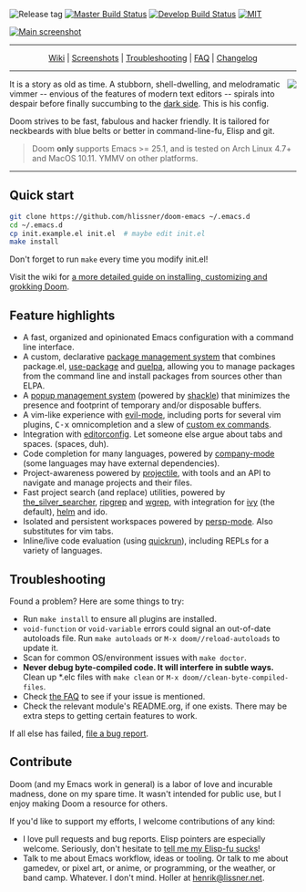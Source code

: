 ![Release tag](https://img.shields.io/github/tag/hlissner/doom-emacs.svg?label=release&style=flat-square)
[![Master Build Status](https://img.shields.io/travis/hlissner/doom-emacs/master.svg?label=master&style=flat-square)](https://travis-ci.org/hlissner/doom-emacs)
[![Develop Build Status](https://img.shields.io/travis/hlissner/doom-emacs/develop.svg?label=develop&style=flat-square)](https://travis-ci.org/hlissner/doom-emacs)
[![MIT](https://img.shields.io/badge/license-MIT-green.svg?style=flat-square)](./LICENSE)

[![Main screenshot](/../screenshots/main.png)](/../../tree/screenshots)

- - -

<p align="center">
  <a href="/../../wiki">Wiki</a> |
  <a href="/../../tree/screenshots">Screenshots</a> |
  <a href="/../../wiki/FAQ#troubleshooting">Troubleshooting</a> |
  <a href="/../../wiki/FAQ">FAQ</a> |
  <a href="/../develop/CHANGELOG.org">Changelog</a>
</p>

- - -

<a href="http://ultravioletbat.deviantart.com/art/Yay-Evil-111710573">
  <img src="/../screenshots/cacochan.png" align="right" />
</a>

It is a story as old as time. A stubborn, shell-dwelling, and melodramatic
vimmer -- envious of the features of modern text editors -- spirals into despair
before finally succumbing to the [dark side][evil-mode]. This is his config.

Doom strives to be fast, fabulous and hacker friendly. It is tailored for
neckbeards with blue belts or better in command-line-fu, Elisp and git.

> Doom **only** supports Emacs >= 25.1, and is tested on Arch Linux 4.7+ and
> MacOS 10.11. YMMV on other platforms.

- - -

## Quick start

```bash
git clone https://github.com/hlissner/doom-emacs ~/.emacs.d
cd ~/.emacs.d
cp init.example.el init.el  # maybe edit init.el
make install
```

Don't forget to run `make` every time you modify init.el!

Visit the wiki for [a more detailed guide on installing, customizing and
grokking Doom][wiki].

## Feature highlights

+ A fast, organized and opinionated Emacs configuration with a command line
  interface.
+ A custom, declarative [package management system][doom-packages] that combines
  package.el, [use-package] and [quelpa], allowing you to manage packages from
  the command line and install packages from sources other than ELPA.
+ A [popup management system][doom-popups] (powered by [shackle]) that minimizes
  the presence and footprint of temporary and/or disposable buffers.
+ A vim-like experience with [evil-mode], including ports for several vim
  plugins, <kbd>C-x</kbd> omnicompletion and a slew of [custom ex
  commands][doom-my-commands].
+ Integration with [editorconfig]. Let someone else argue about tabs and spaces.
  (spaces, duh).
+ Code completion for many languages, powered by [company-mode] (some languages
  may have external dependencies).
+ Project-awareness powered by [projectile], with tools and an API to navigate
  and manage projects and their files.
+ Fast project search (and replace) utilities, powered by [the_silver_searcher],
  [ripgrep] and [wgrep], with integration for [ivy] (the default), [helm] and
  ido.
+ Isolated and persistent workspaces powered by [persp-mode]. Also substitutes
  for vim tabs.
+ Inline/live code evaluation (using [quickrun]), including REPLs for a variety
  of languages.

## Troubleshooting

Found a problem? Here are some things to try:

+ Run `make install` to ensure all plugins are installed.
+ `void-function` or `void-variable` errors could signal an out-of-date
  autoloads file. Run `make autoloads` or `M-x doom//reload-autoloads` to update
  it.
+ Scan for common OS/environment issues with `make doctor`.
+ **Never debug byte-compiled code. It will interfere in subtle ways.** Clean up
  \*.elc files with `make clean` or `M-x doom//clean-byte-compiled-files`.
+ Check [the FAQ][wiki-troubleshooting] to see if your issue is mentioned.
+ Check the relevant module's README.org, if one exists. There may be extra
  steps to getting certain features to work.

If all else has failed, [file a bug report][doom-new-issue].

## Contribute

Doom (and my Emacs work in general) is a labor of love and incurable madness,
done on my spare time. It wasn't intended for public use, but I enjoy making
Doom a resource for others.

If you'd like to support my efforts, I welcome contributions of any kind:

+ I love pull requests and bug reports. Elisp pointers are especially welcome.
  Seriously, don't hesitate to [tell me my Elisp-fu sucks][doom-new-issue]!
+ Talk to me about Emacs workflow, ideas or tooling. Or talk to me about
  gamedev, or pixel art, or anime, or programming, or the weather, or band camp.
  Whatever. I don't mind. Holler at henrik@lissner.net.


[wiki]: /../../wiki
[wiki-conventions]: /../../wiki/Conventions
[wiki-modules]: /../../wiki/Modules
[wiki-customization]: /../../wiki/Customization
[wiki-troubleshooting]: /../../wiki/FAQ#troubleshooting

[doom-my-bindings]: modules/private/default/+bindings.el
[doom-my-commands]: modules/private/default/+evil-commands.el
[doom-new-issue]: https://github.com/hlissner/doom-emacs/issues/new
[doom-packages]: core/autoload/packages.el
[doom-popups]: core/core-popups.el
[doom-theme]: https://github.com/hlissner/emacs-doom-theme

[company-mode]: https://github.com/company-mode/company-mode
[editorconfig]: http://editorconfig.org/
[evil-mode]: https://github.com/emacs-evil/evil
[git-gutter-fringe]: https://github.com/syohex/emacs-git-gutter-fringe
[helm]: https://github.com/emacs-helm/helm
[ivy]: https://github.com/abo-abo/swiper
[persp-mode]: https://github.com/Bad-ptr/persp-mode.el
[projectile]: https://github.com/bbatsov/projectile
[quelpa]: https://github.com/quelpa/quelpa
[quickrun]: https://github.com/syohex/emacs-quickrun
[ripgrep]: https://github.com/BurntSushi/ripgrep
[shackle]: https://github.com/wasamasa/shackle
[the_silver_searcher]: https://github.com/ggreer/the_silver_searcher
[use-package]: https://github.com/jwiegley/use-package
[vim]: https://github.com/hlissner/.vim
[wgrep]: https://github.com/mhayashi1120/Emacs-wgrep

